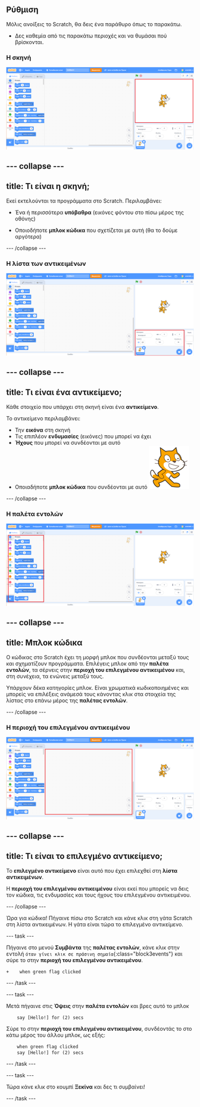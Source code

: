 ## Ρύθμιση

Μόλις ανοίξεις το Scratch, θα δεις ένα παράθυρο όπως το παρακάτω.

+ Δες καθεμία από τις παρακάτω περιοχές και να θυμάσαι πού βρίσκονται.

### Η σκηνή

 ![Παράθυρο Scratch με τη σκηνή τονισμένη](images/hlStage.png)

--- collapse ---
---
title: Τι είναι η σκηνή;
---
Εκεί εκτελούνται τα προγράμματα στο Scratch. Περιλαμβάνει:

* Ένα ή περισσότερα **υπόβαθρα** \(εικόνες φόντου στο πίσω μέρος της οθόνης\)

* Οποιοδήποτε **μπλοκ κώδικα** που σχετίζεται με αυτή \(θα το δούμε αργότερα\)

--- /collapse ---

### Η λίστα των αντικειμένων

 ![Παράθυρο Scratch με τη λίστα αντικειμένων τονισμένη](images/hlSpriteList.png)

--- collapse ---
---
title: Τι είναι ένα αντικείμενο;
---

Κάθε στοιχείο που υπάρχει στη σκηνή είναι ένα **αντικείμενο**.

Το αντικείμενο περιλαμβάνει:
* Την **εικόνα** στη σκηνή
* Τις επιπλέον **ενδυμασίες** \(εικόνες\) που μπορεί να έχει
* **Ήχους** που μπορεί να συνδέονται με αυτό
* Οποιαδήποτε **μπλοκ κώδικα** που συνδέονται με αυτό ![](images/setup2.png)

--- /collapse ---

### Η παλέτα εντολών

 ![Παράθυρο Scratch με τη παλέτα εντολών τονισμένη](images/hlBlocksPalette.png)

--- collapse ---
---
title: Μπλοκ κώδικα
---

Ο κώδικας στο Scratch έχει τη μορφή μπλοκ που συνδέονται μεταξύ τους και σχηματίζουν προγράμματα. Επιλέγεις μπλοκ από την **παλέτα εντολών**, τα σέρνεις στην **περιοχή του επιλεγμένου αντικειμένου** και, στη συνέχεια, τα ενώνεις μεταξύ τους.

Υπάρχουν δέκα κατηγορίες μπλοκ. Είναι χρωματικά κωδικοποιημένες και μπορείς να επιλέξεις ανάμεσά τους κάνοντας κλικ στα στοιχεία της λίστας στο επάνω μέρος της **παλέτας εντολών**.

--- /collapse ---

### Η περιοχή του επιλεγμένου αντικειμένου

 ![Παράθυρο Scratch με την περιοχή του επιλεγμένου αντικειμένου τονισμένη](images/hlCurrentSpritePanel.png)

--- collapse ---
---
title: Τι είναι το επιλεγμένο αντικείμενο;
---

Το **επιλεγμένο αντικείμενο** είναι αυτό που έχει επιλεχθεί στη **λίστα αντικειμένων**.

Η **περιοχή του επιλεγμένου αντικειμένου** είναι εκεί που μπορείς να δεις τον κώδικα, τις ενδυμασίες και τους ήχους του επιλεγμένου αντικειμένου.

--- /collapse ---

Ώρα για κώδικα! Πήγαινε πίσω στο Scratch και κάνε κλικ στη γάτα Scratch στη λίστα αντικειμένων. Η γάτα είναι τώρα το επιλεγμένο αντικείμενο.

--- task ---

Πήγαινε στο μενού **Συμβάντα** της **παλέτας εντολών**, κάνε κλικ στην εντολή `όταν γίνει κλικ σε πράσινη σημαία`{:class="block3events"} και σύρε το στην **περιοχή του επιλεγμένου αντικειμένου**.

```blocks3
+    when green flag clicked
```

--- /task ---

--- task ---

Μετά πήγαινε στις **Όψεις** στην **παλέτα εντολών** και βρες αυτό το μπλοκ

```blocks3
    say [Hello!] for (2) secs
```

Σύρε το στην **περιοχή του επιλεγμένου αντικειμένου**, συνδέοντάς το στο κάτω μέρος του άλλου μπλοκ, ως εξής:

```blocks3
    when green flag clicked
    say [Hello!] for (2) secs
```

--- /task ---

--- task ---

Τώρα κάνε κλικ στο κουμπί **Ξεκίνα** και δες τι συμβαίνει!

--- /task ---

